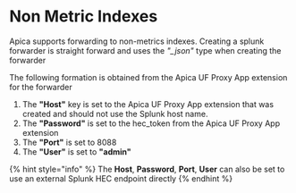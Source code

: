 # Non Metric Indexes

Apica supports forwarding to non-metrics indexes. Creating a splunk forwarder is straight forward and uses the _"\_json"_ type when creating the forwarder

The following formation is obtained from the Apica UF Proxy App extension for the forwarder

1. The **"Host"** key is set to the Apica UF Proxy App extension that was created and should not use the Splunk host name.
2. The **"Password"** is set to the hec\_token from the Apica UF Proxy App extension
3. The **"Port"** is set to 8088
4. The **"User"** is set to **"admin"**

{% hint style="info" %}
The **Host**, **Password**, **Port**, **User** can also be set to use an external Splunk HEC endpoint directly
{% endhint %}

<figure><img src="https://logflow-docs.logiq.ai/~gitbook/image?url=https%3A%2F%2F3717450363-files.gitbook.io%2F%7E%2Ffiles%2Fv0%2Fb%2Fgitbook-x-prod.appspot.com%2Fo%2Fspaces%252F8WGNQCWSTnL2NgouIRTq%252Fuploads%252FR5QUxMZLgiQEAKL9bGGY%252FScreen%2520Shot%25202023-01-04%2520at%25202.24.53%2520PM.png%3Falt%3Dmedia%26token%3Deb5d1f9b-a849-44df-8abf-e23113a9524a&#x26;width=768&#x26;dpr=4&#x26;quality=100&#x26;sign=ee405902&#x26;sv=1" alt=""><figcaption></figcaption></figure>
